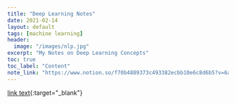 ```yaml
---
title: "Deep Learning Notes"
date: 2021-02-14
layout: default
tags: [machine learning]
header:
  image: "/images/nlp.jpg"
excerpt: "My Notes on Deep Learning Concepts"
toc: true
toc_label: "Content"
note_link: "https://www.notion.so/f70b4889373c493382ecbb10e6c8d6b5?v=6a56c78caa074a79a2752410464fa2cd"
---
```



[link text](https://www.notion.so/f70b4889373c493382ecbb10e6c8d6b5?v=6a56c78caa074a79a2752410464fa2cd){:target="_blank"}

&nbsp;

